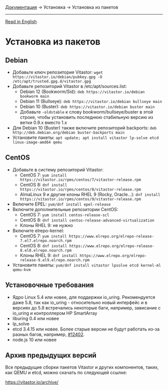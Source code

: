 [Документация](../../README-ru.md#документация) → Установка → Установка из пакетов

-----

[Read in English](packages.en.md)

# Установка из пакетов

## Debian

- Добавьте ключ репозитория Vitastor:
  `wget https://vitastor.io/debian/pubkey.gpg -O /etc/apt/trusted.gpg.d/vitastor.gpg`
- Добавьте репозиторий Vitastor в /etc/apt/sources.list:
  - Debian 12 (Bookworm/Sid): `deb https://vitastor.io/debian bookworm main`
  - Debian 11 (Bullseye): `deb https://vitastor.io/debian bullseye main`
  - Debian 10 (Buster): `deb https://vitastor.io/debian buster main`
  - Добавьте `-oldstable` к слову bookworm/bullseye/buster в этой строке, чтобы
    установить последнюю стабильную версию из ветки 0.9.x вместо 1.x
- Для Debian 10 (Buster) также включите репозиторий backports:
  `deb http://deb.debian.org/debian buster-backports main`
- Установите пакеты: `apt update; apt install vitastor lp-solve etcd linux-image-amd64 qemu`

## CentOS

- Добавьте в систему репозиторий Vitastor:
  - CentOS 7: `yum install https://vitastor.io/rpms/centos/7/vitastor-release.rpm`
  - CentOS 8: `dnf install https://vitastor.io/rpms/centos/8/vitastor-release.rpm`
  - AlmaLinux 9 и другие клоны RHEL 9 (Rocky, Oracle...): `dnf install https://vitastor.io/rpms/centos/9/vitastor-release.rpm`
- Включите EPEL: `yum/dnf install epel-release`
- Включите дополнительные репозитории CentOS:
  - CentOS 7: `yum install centos-release-scl`
  - CentOS 8: `dnf install centos-release-advanced-virtualization`
  - Клоны RHEL 9: не нужно
- Включите elrepo-kernel:
  - CentOS 7: `yum install https://www.elrepo.org/elrepo-release-7.el7.elrepo.noarch.rpm`
  - CentOS 8: `dnf install https://www.elrepo.org/elrepo-release-8.el8.elrepo.noarch.rpm`
  - Клоны RHEL 9: `dnf install https://www.elrepo.org/elrepo-release-9.el9.elrepo.noarch.rpm`
- Установите пакеты: `yum/dnf install vitastor lpsolve etcd kernel-ml qemu-kvm`

## Установочные требования

- Ядро Linux 5.4 или новее, для поддержки io_uring. Рекомендуется даже 5.8,
  так как io_uring - относительно новый интерфейс и в версиях до 5.8 встречались
  некоторые баги, например, зависание с io_uring и контроллером HP SmartArray
- liburing 0.4 или новее
- lp_solve
- etcd 3.4.15 или новее. Более старые версии не будут работать из-за разных багов,
  например, [#12402](https://github.com/etcd-io/etcd/pull/12402).
- node.js 10 или новее

## Архив предыдущих версий

Все предыдущие сборки пакетов Vitastor и других компонентов, таких, как QEMU
и etcd, можно скачать по следующей ссылке:

https://vitastor.io/archive/
